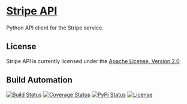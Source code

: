 # [Stripe API](http://stripe-api.hive.pt)

Python API client for the Stripe service.

## License

Stripe API is currently licensed under the [Apache License, Version 2.0](http://www.apache.org/licenses/).

## Build Automation

[![Build Status](https://travis-ci.com/hivesolutions/stripe_api.svg?branch=master)](https://travis-ci.com/hivesolutions/stripe_api)
[![Coverage Status](https://coveralls.io/repos/hivesolutions/stripe_api/badge.svg?branch=master)](https://coveralls.io/r/hivesolutions/stripe_api?branch=master)
[![PyPi Status](https://img.shields.io/pypi/v/stripe_api.svg)](https://pypi.python.org/pypi/stripe_api)
[![License](https://img.shields.io/badge/license-Apache%202.0-blue.svg)](https://www.apache.org/licenses/)
